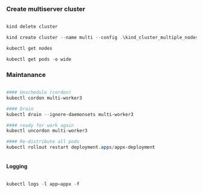 ### Create multiserver cluster

```powershell

kind delete cluster

kind create cluster --name multi --config .\kind_cluster_multiple_nodes.yaml

kubectl get nodes

kubectl get pods -o wide

```


### Maintanance

```powershell

#### Unschedule (cordon)
kubectl cordon multi-worker3

#### Drain
kubectl drain --ignore-daemonsets multi-worker3

#### ready for work again
kubectl uncordon multi-worker3

#### Re-distribute all pods
kubectl rollout restart deployment.apps/appx-deployment



```


#### Logging

```powershell

kubectl logs -l app=appx -f

```